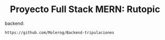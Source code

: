 #  <center> Proyecto Full Stack MERN: Rutopic </center> 


backend:
````
https://github.com/Molerog/Backend-tripulaciones
````
